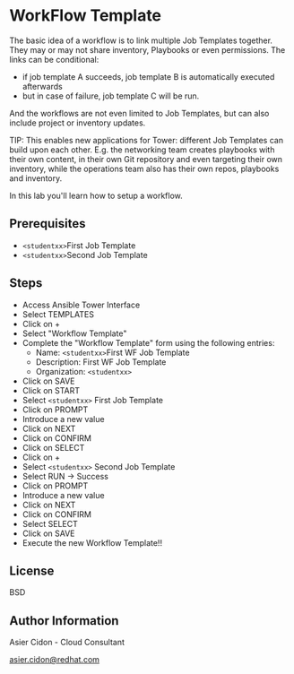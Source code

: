 # WorkFlow Template

The basic idea of a workflow is to link multiple Job Templates together. They may or may not share inventory, Playbooks or even permissions. The links can be conditional: 

* if job template A succeeds, job template B is automatically executed afterwards
* but in case of failure, job template C will be run. 

And the workflows are not even limited to Job Templates, but can also include project or inventory updates.

TIP: This enables new applications for Tower: different Job Templates can build upon each other. E.g. the networking team creates playbooks with their own content, in their own Git repository and even targeting their own inventory, while the operations team also has their own repos, playbooks and inventory.

In this lab you'll learn how to setup a workflow. 

## Prerequisites

-   ``<studentxx>``First Job Template
-   ``<studentxx>``Second Job Template

## Steps

-   Access Ansible Tower Interface
-   Select TEMPLATES
-   Click on + 
-   Select "Workflow Template"
-   Complete the "Workflow Template" form using the following entries:
    -   Name: ``<studentxx>``First WF Job Template
    -   Description: First WF Job Template
    -   Organization: ``<studentxx>``
-   Click on SAVE
-   Click on START
-   Select ``<studentxx>`` First Job Template
-   Click on PROMPT
-   Introduce a new value
-   Click on NEXT
-   Click on CONFIRM
-   Click on SELECT
-   Click on +
-   Select ``<studentxx>`` Second Job Template
-   Select RUN -> Success
-   Click on PROMPT
-   Introduce a new value
-   Click on NEXT
-   Click on CONFIRM
-   Select SELECT
-   Click on SAVE
-   Execute the new Workflow Template!!


License
-------

BSD

Author Information
------------------

 Asier Cidon - Cloud Consultant

 asier.cidon@redhat.com
